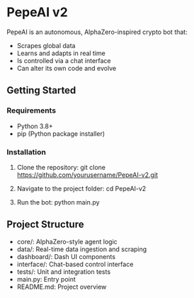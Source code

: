 # PepeAI v2

PepeAI is an autonomous, AlphaZero-inspired crypto bot that:
- Scrapes global data
- Learns and adapts in real time
- Is controlled via a chat interface
- Can alter its own code and evolve

## Getting Started

### Requirements
- Python 3.8+
- pip (Python package installer)

### Installation
1. Clone the repository:
   git clone https://github.com/yourusername/PepeAI-v2.git

2. Navigate to the project folder:
   cd PepeAI-v2

3. Run the bot:
   python main.py

## Project Structure
- core/: AlphaZero-style agent logic
- data/: Real-time data ingestion and scraping
- dashboard/: Dash UI components
- interface/: Chat-based control interface
- tests/: Unit and integration tests
- main.py: Entry point
- README.md: Project overview
